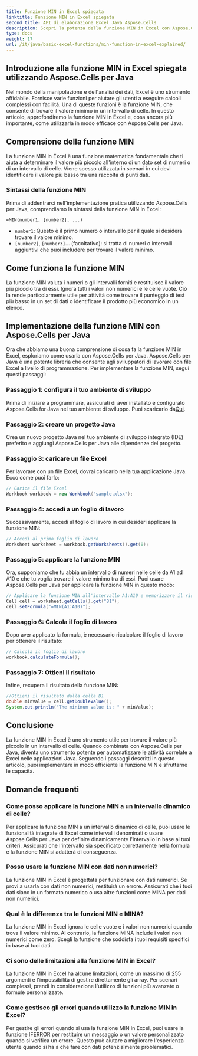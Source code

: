 ```yaml
---
title: Funzione MIN in Excel spiegata
linktitle: Funzione MIN in Excel spiegata
second_title: API di elaborazione Excel Java Aspose.Cells
description: Scopri la potenza della funzione MIN in Excel con Aspose.Cells per Java. Impara a trovare i valori minimi senza sforzo.
type: docs
weight: 17
url: /it/java/basic-excel-functions/min-function-in-excel-explained/
---
```


## Introduzione alla funzione MIN in Excel spiegata utilizzando Aspose.Cells per Java

Nel mondo della manipolazione e dell'analisi dei dati, Excel è uno strumento affidabile. Fornisce varie funzioni per aiutare gli utenti a eseguire calcoli complessi con facilità. Una di queste funzioni è la funzione MIN, che consente di trovare il valore minimo in un intervallo di celle. In questo articolo, approfondiremo la funzione MIN in Excel e, cosa ancora più importante, come utilizzarla in modo efficace con Aspose.Cells per Java.

## Comprensione della funzione MIN

La funzione MIN in Excel è una funzione matematica fondamentale che ti aiuta a determinare il valore più piccolo all'interno di un dato set di numeri o di un intervallo di celle. Viene spesso utilizzata in scenari in cui devi identificare il valore più basso tra una raccolta di punti dati.

### Sintassi della funzione MIN

Prima di addentrarci nell'implementazione pratica utilizzando Aspose.Cells per Java, comprendiamo la sintassi della funzione MIN in Excel:

```
=MIN(number1, [number2], ...)
```

- `number1`: Questo è il primo numero o intervallo per il quale si desidera trovare il valore minimo.
- `[number2]`, `[number3]`... (facoltativo): si tratta di numeri o intervalli aggiuntivi che puoi includere per trovare il valore minimo.

## Come funziona la funzione MIN

La funzione MIN valuta i numeri o gli intervalli forniti e restituisce il valore più piccolo tra di essi. Ignora tutti i valori non numerici e le celle vuote. Ciò la rende particolarmente utile per attività come trovare il punteggio di test più basso in un set di dati o identificare il prodotto più economico in un elenco.

## Implementazione della funzione MIN con Aspose.Cells per Java

Ora che abbiamo una buona comprensione di cosa fa la funzione MIN in Excel, esploriamo come usarla con Aspose.Cells per Java. Aspose.Cells per Java è una potente libreria che consente agli sviluppatori di lavorare con file Excel a livello di programmazione. Per implementare la funzione MIN, segui questi passaggi:

### Passaggio 1: configura il tuo ambiente di sviluppo

 Prima di iniziare a programmare, assicurati di aver installato e configurato Aspose.Cells for Java nel tuo ambiente di sviluppo. Puoi scaricarlo da[Qui](https://releases.aspose.com/cells/java/).

### Passaggio 2: creare un progetto Java

Crea un nuovo progetto Java nel tuo ambiente di sviluppo integrato (IDE) preferito e aggiungi Aspose.Cells per Java alle dipendenze del progetto.

### Passaggio 3: caricare un file Excel

Per lavorare con un file Excel, dovrai caricarlo nella tua applicazione Java. Ecco come puoi farlo:

```java
// Carica il file Excel
Workbook workbook = new Workbook("sample.xlsx");
```

### Passaggio 4: accedi a un foglio di lavoro

Successivamente, accedi al foglio di lavoro in cui desideri applicare la funzione MIN:

```java
// Accedi al primo foglio di lavoro
Worksheet worksheet = workbook.getWorksheets().get(0);
```

### Passaggio 5: applicare la funzione MIN

Ora, supponiamo che tu abbia un intervallo di numeri nelle celle da A1 ad A10 e che tu voglia trovare il valore minimo tra di essi. Puoi usare Aspose.Cells per Java per applicare la funzione MIN in questo modo:

```java
// Applicare la funzione MIN all'intervallo A1:A10 e memorizzare il risultato nella cella B1
Cell cell = worksheet.getCells().get("B1");
cell.setFormula("=MIN(A1:A10)");
```

### Passaggio 6: Calcola il foglio di lavoro

Dopo aver applicato la formula, è necessario ricalcolare il foglio di lavoro per ottenere il risultato:

```java
// Calcola il foglio di lavoro
workbook.calculateFormula();
```

### Passaggio 7: Ottieni il risultato

Infine, recupera il risultato della funzione MIN:

```java
//Ottieni il risultato dalla cella B1
double minValue = cell.getDoubleValue();
System.out.println("The minimum value is: " + minValue);
```

## Conclusione

La funzione MIN in Excel è uno strumento utile per trovare il valore più piccolo in un intervallo di celle. Quando combinata con Aspose.Cells per Java, diventa uno strumento potente per automatizzare le attività correlate a Excel nelle applicazioni Java. Seguendo i passaggi descritti in questo articolo, puoi implementare in modo efficiente la funzione MIN e sfruttarne le capacità.

## Domande frequenti

### Come posso applicare la funzione MIN a un intervallo dinamico di celle?

Per applicare la funzione MIN a un intervallo dinamico di celle, puoi usare le funzionalità integrate di Excel come intervalli denominati o usare Aspose.Cells per Java per definire dinamicamente l'intervallo in base ai tuoi criteri. Assicurati che l'intervallo sia specificato correttamente nella formula e la funzione MIN si adatterà di conseguenza.

### Posso usare la funzione MIN con dati non numerici?

La funzione MIN in Excel è progettata per funzionare con dati numerici. Se provi a usarla con dati non numerici, restituirà un errore. Assicurati che i tuoi dati siano in un formato numerico o usa altre funzioni come MINA per dati non numerici.

### Qual è la differenza tra le funzioni MIN e MINA?

La funzione MIN in Excel ignora le celle vuote e i valori non numerici quando trova il valore minimo. Al contrario, la funzione MINA include i valori non numerici come zero. Scegli la funzione che soddisfa i tuoi requisiti specifici in base ai tuoi dati.

### Ci sono delle limitazioni alla funzione MIN in Excel?

La funzione MIN in Excel ha alcune limitazioni, come un massimo di 255 argomenti e l'impossibilità di gestire direttamente gli array. Per scenari complessi, prendi in considerazione l'utilizzo di funzioni più avanzate o formule personalizzate.

### Come gestisco gli errori quando utilizzo la funzione MIN in Excel?

Per gestire gli errori quando si usa la funzione MIN in Excel, puoi usare la funzione IFERROR per restituire un messaggio o un valore personalizzato quando si verifica un errore. Questo può aiutare a migliorare l'esperienza utente quando si ha a che fare con dati potenzialmente problematici.